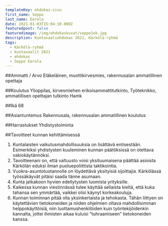 ```yaml
---
templateKey: ehdokas-sivu
first_name: Seppo
last_name: Eerola
date: 2021-01-03T15:04:10.000Z
featuredpost: false
featuredimage: /img/ehdokaskuvat/seppo1ok.jpg
description: Kuntavaaliehdokas 2021, Kärkölä-ryhmä
tags:
  - Kärkölä-ryhmä
  - kuntavaalit 2021
  - ehdokas
  - Seppo Eerola
---
```

##Ammatti / Arvo
Eläkeläinen, muottikirvesmies, rakennusalan ammatillinen opettaja

##Koulutus
Ylioppilas, kirvesmiehen erikoisammattitutkinto, Työteknikko, ammatillisen opettajan tutkinto Hamk

##Ikä
68

##Asiantuntemus
Rakennusala, rakennusalan ammatillinen koulutus

##Harrastukset
Yhdistystoiminta

##Tavoitteet kunnan kehittämisessä
1. Kuntalaisten vaikutusmahdollisuuksia on lisättävä entisestään.
Esimerkiksi yhdistysten kuuleminen kunnan päätöksissä on otettava
vakiokäytännöksi.
2. Tavoitteenani on, että valtuusto voisi yksituumaisena päättää asioista
Kärkölän eduksi ilman puoluepoliittista taktikointia.
3. Vuokra-asuntotuotannolle on löydettävä yksityisiä sijoittajia. Kärkölässä
työssäkäyvät pitäisi saada tänne asumaan.
4. Kunta jatkakoon hyvien edellytysten luomista yrityksille.
5. Kaikessa kunnan viestinnässä tulee käyttää sellaista kieltä, että kuka
tahansa sen ymmärtää, vaikkei olisi käynyt korkeakouluja.
6. Kunnan toiminnan pitää olla yksinkertaista ja tehokasta. Tähän liittyen on
käytettävien tietokoneiden ja niiden ohjelmien oltava mahdollisimman
helppokäyttöisiä, niin luottamushenkilöiden kuin työntekijöidenkin
kannalta, jottei ihmisten aikaa kuluisi ”tuhraamiseen” tietokoneiden
kanssa.